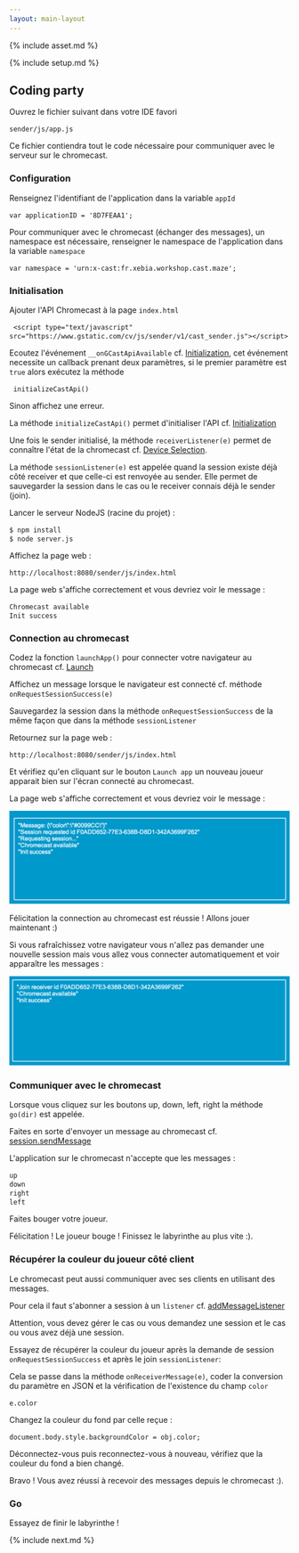 ```yaml
---
layout: main-layout
---
```


{% include asset.md %}

{% include setup.md %}

## Coding party

Ouvrez le fichier suivant dans votre IDE favori

    sender/js/app.js

Ce fichier contiendra tout le code nécessaire pour communiquer avec le serveur sur le chromecast.

### Configuration

Renseignez l'identifiant de l'application dans la variable <code>appId</code>

    var applicationID = '8D7FEAA1';
Pour communiquer avec le chromecast (échanger des messages), un namespace est nécessaire,
renseigner le namespace de l'application dans la variable <code>namespace</code>

    var namespace = 'urn:x-cast:fr.xebia.workshop.cast.maze';

### Initialisation

Ajouter l'API Chromecast à la page <code>index.html</code>

     <script type="text/javascript" src="https://www.gstatic.com/cv/js/sender/v1/cast_sender.js"></script>

Ecoutez l'événement <code>__onGCastApiAvailable</code> cf. [Initialization](https://developers.google.com/cast/docs/chrome_sender#Initialization),
cet événement necessite un callback prenant deux paramètres,
 si le premier paramètre est <code>true</code> alors exécutez la méthode

     initializeCastApi()
Sinon affichez une erreur.

La méthode <code>initializeCastApi()</code> permet d'initialiser l'API cf. [Initialization](https://developers.google.com/cast/docs/chrome_sender#Initialization)

Une fois le sender initialisé, la méthode <code>receiverListener(e)</code> permet de
connaître l'état de la chromecast cf. [Device Selection](https://developers.google.com/cast/docs/chrome_sender#Device_selection).

La méthode <code>sessionListener(e)</code> est appelée quand la session existe déjà côté receiver et que celle-ci est renvoyée au sender.
Elle permet de sauvegarder la session dans le cas ou le receiver connais déjà le sender (join).

Lancer le serveur NodeJS (racine du projet) :

    $ npm install
    $ node server.js

Affichez la page web :

    http://localhost:8080/sender/js/index.html

La page web s'affiche correctement et vous devriez voir le message :

    Chromecast available
    Init success

### Connection au chromecast

Codez la fonction <code>launchApp()</code> pour connecter
votre navigateur au chromecast cf. [Launch](https://developers.google.com/cast/docs/chrome_sender#Launch)

Affichez un message lorsque le navigateur est connecté cf. méthode <code>onRequestSessionSuccess(e)</code>

Sauvegardez la session dans la méthode ```onRequestSessionSuccess``` de la même façon que dans la méthode ```sessionListener```

Retournez sur la page web :

    http://localhost:8080/sender/js/index.html

Et vérifiez qu'en cliquant sur le bouton <code>Launch app</code> un nouveau joueur apparait bien sur
 l'écran connecté au chromecast.

La page web s'affiche correctement et vous devriez voir le message :

![Join messages](../img/session_requested.png)

Félicitation la connection au chromecast est réussie ! Allons
jouer maintenant :)

Si vous rafraîchissez votre navigateur vous n'allez pas demander une nouvelle session mais vous allez vous connecter automatiquement et voir apparaître les messages :

![Join messages](../img/session_join.png)

### Communiquer avec le chromecast

Lorsque vous cliquez sur les boutons up, down, left, right la méthode <code>go(dir)</code> est appelée.

Faites en sorte d'envoyer un message au chromecast cf. [session.sendMessage](https://developers.google.com/cast/docs/reference/chrome/chrome.cast.Session#sendMessage)

L'application sur le chromecast n'accepte que les messages :

    up
    down
    right
    left

Faites bouger votre joueur.

Félicitation ! Le joueur bouge ! Finissez le labyrinthe au plus vite :).

### Récupérer la couleur du joueur côté client

Le chromecast peut aussi communiquer avec ses clients en utilisant des messages.

Pour cela il faut s'abonner a session à un ```listener``` cf. [addMessageListener](https://developers.google.com/cast/docs/reference/chrome/chrome.cast.Session#addMessageListener)

Attention, vous devez gérer le cas ou vous demandez une session et le cas ou vous avez déjà une session.

Essayez de récupérer la couleur du joueur après la demande de session ```onRequestSessionSuccess``` et après le join ```sessionListener```:

Cela se passe dans la méthode <code>onReceiverMessage(e)</code>, coder la conversion du paramètre en JSON et la vérification de l'existence du champ <code>color</code>

    e.color
Changez la couleur du fond par celle reçue :

    document.body.style.backgroundColor = obj.color;

Déconnectez-vous puis reconnectez-vous à nouveau, vérifiez que la couleur du fond a bien changé.

Bravo ! Vous avez réussi à recevoir des messages depuis le chromecast :).

### Go

Essayez de finir le labyrinthe !

{% include next.md %}
